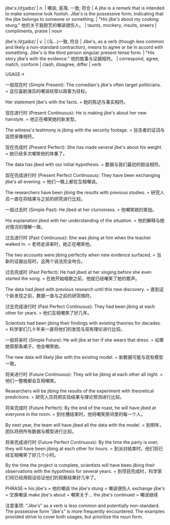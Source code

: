 jibe's:/dʒaɪbz/ | n. | 嘲讽; 奚落;  一致; 符合 | A jibe is a remark that is intended to make someone look foolish.  Jibe's is the possessive form, indicating that the jibe belongs to someone or something. |  "His jibe's about my cooking stung." 他的关于我厨艺的嘲讽很伤人。 |  taunts, mockery, insults, sneers | compliments, praise | noun


jibe's:/dʒaɪbz/ | v. |  (与...)一致, 符合 | Jibe's, as a verb (though less common and likely a non-standard contraction), means to agree or be in accord with something. Jibe's is the third person singular present tense form.  | "His story jibe's with the evidence." 他的故事与证据相符。 | correspond, agree, match, conform | clash, disagree, differ | verb




USAGE->

一般现在时 (Simple Present):
The comedian's jibe's often target politicians. =  这位喜剧演员的嘲讽经常以政客为目标。

Her statement jibe's with the facts. = 她的陈述与事实相符。


现在进行时 (Present Continuous):
He is making jibe's about her new hairstyle. = 他正在嘲笑她的新发型。

The witness's testimony is jibing with the security footage. = 目击者的证词与监控录像相符。


现在完成时 (Present Perfect):
She has made several jibe's about his weight. = 她已经多次嘲笑他的体重了。

The data has jibed with our initial hypothesis. = 数据与我们最初的假设相符。


现在完成进行时 (Present Perfect Continuous):
They have been exchanging jibe's all evening. = 他们一晚上都在互相嘲讽。

The researchers have been jibing the results with previous studies.  = 研究人员一直在将结果与之前的研究进行比较。


一般过去时 (Simple Past):
He jibed at her clumsiness. = 他嘲笑她的笨拙。

His explanation jibed with her understanding of the situation. = 他的解释与她对情况的理解一致。


过去进行时 (Past Continuous):
She was jibing at him when the teacher walked in. = 老师走进来时，她正在嘲笑他。

The two accounts were jibing perfectly when new evidence surfaced. =  当新的证据出现时，这两个说法完全吻合。


过去完成时 (Past Perfect):
He had jibed at her singing before she even started the song. = 在她开始唱歌之前，他就已经嘲笑了她的歌声。

The data had jibed with previous research until this new discovery. =  直到这个新发现之前，数据一直与之前的研究相符。


过去完成进行时 (Past Perfect Continuous):
They had been jibing at each other for years. = 他们互相嘲笑了好几年。

Scientists had been jibing their findings with existing theories for decades. = 科学家们几十年来一直将他们的发现与现有理论进行比较。


一般将来时 (Simple Future):
He will jibe at her if she wears that dress. = 如果她穿那条裙子，他会嘲笑她。

The new data will likely jibe with the existing model. = 新数据可能与现有模型一致。


将来进行时 (Future Continuous):
They will be jibing at each other all night. = 他们一整晚都会互相嘲笑。

Researchers will be jibing the results of the experiment with theoretical predictions. = 研究人员将把实验结果与理论预测进行比较。


将来完成时 (Future Perfect):
By the end of the roast, he will have jibed at everyone in the room. = 到吐槽结束时，他将嘲笑房间里的每一个人。

By next year, the team will have jibed all the data with the model. = 到明年，团队将把所有数据与模型进行比较。


将来完成进行时 (Future Perfect Continuous):
By the time the party is over, they will have been jibing at each other for hours. = 到派对结束时，他们将已经互相嘲笑了好几个小时。

By the time the project is complete, scientists will have been jibing their observations with the hypothesis for several years. = 到项目完成时，科学家们将已经用假设验证他们的观察结果好几年了。



PHRASE->
his jibe's = 他的嘲讽
the jibe's stung = 嘲讽很伤人
exchange jibe's = 交换嘲讽
make jibe's about = 嘲笑关于...
the jibe's continued = 嘲讽继续


注意事项:
"Jibe's" as a verb is less common and potentially non-standard.  The possessive form "jibe's" is more frequently encountered.  The examples provided strive to cover both usages, but prioritize the noun form.
